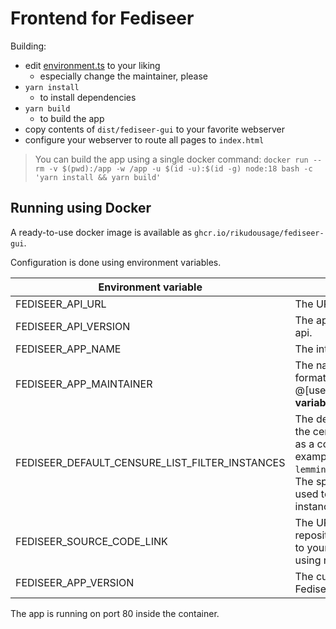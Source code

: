 # Frontend for Fediseer

Building:

- edit [environment.ts](src/environments/environment.ts) to your liking
  - especially change the maintainer, please
- `yarn install`
  - to install dependencies
- `yarn build`
  - to build the app
- copy contents of `dist/fediseer-gui` to your favorite webserver
- configure your webserver to route all pages to `index.html`

> You can build the app using a single docker command:
> `docker run --rm -v $(pwd):/app -w /app -u $(id -u):$(id -g) node:18 bash -c 'yarn install && yarn build'`

## Running using Docker

A ready-to-use docker image is available as `ghcr.io/rikudousage/fediseer-gui`.

Configuration is done using environment variables.

| Environment variable                           | Description                                                                                                                                                                                                              | Default value                                                           |
|------------------------------------------------|--------------------------------------------------------------------------------------------------------------------------------------------------------------------------------------------------------------------------|-------------------------------------------------------------------------|
| FEDISEER_API_URL                               | The URL of the Fediseer api.                                                                                                                                                                                             | https://fediseer.com/api                                                |
| FEDISEER_API_VERSION                           | The api version of the Fediseer api.                                                                                                                                                                                     | v1                                                                      |
| FEDISEER_APP_NAME                              | The internal app name used.                                                                                                                                                                                              | FediseerGUI                                                             |
| FEDISEER_APP_MAINTAINER                        | The name of the maintainer in the format of @[username]@[instance]. **This variable cannot be empty**.                                                                                                                   | `none`                                                                  |
| FEDISEER_DEFAULT_CENSURE_LIST_FILTER_INSTANCES | The default instances to use in the censure list filters. List them as a comma separated values, for example `lemmings.world,lemmy.dbzer0.com`. The special value `__all__` can be used to mean all guaranteed instances | \_\_all__                                                               |
| FEDISEER_SOURCE_CODE_LINK                      | The URL to the source code repository. You may want to set it to your fork URL if you're not using my version.                                                                                                           | https://github.com/RikudouSage/FediseerGUI                              |
| FEDISEER_APP_VERSION                           | The current version of the Fediseer GUI.                                                                                                                                                                                 | gets the default from [environment.ts](src/environments/environment.ts) |

The app is running on port 80 inside the container.
